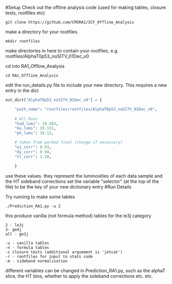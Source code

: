#Setup
Check out the offline analysis code (used for making tables, closure tests, rootfiles etc)
```shell
git clone https://github.com/CMSRA1/ICF_Offline_Analysis
```
make a directory for your rootfiles
```shell
mkdir rootfiles
```
make directories in here to contain your rootfiles, e.g. rootfiles/AlphaT0p53_noSITV_01Dec_v0

cd into RA1_Offline_Analysis
```shell
cd RA1_Offline_Analysis
```

edit the run_details.py file to include your new directory. This requires a new entry in the dict
```python
out_dict["AlphaT0p53_noSITV_01Dec_v0"] = {

    "path_name": "rootfiles/rootfiles/AlphaT0p53_noSITV_01Dec_v0",
    
    # All Runs
    "had_lumi": 18.493,
    "mu_lumi": 19.131,
    "ph_lumi": 19.12,

    # taken from parked final (change if necessary)
    "wj_corr": 0.93,
    "dy_corr": 0.94,
    "tt_corr": 1.18,

    }
```
use these values. they represent the luminosities of each data sample and the HT sideband corrections
set the variable "selector" (at the top of the file) to be the key of your new dictionary entry
#Run Details

Try running to make some tables
```shell
./Prediction_RA1.py -u 2
```
this produce vanilla (not formula method) tables for the le3j category
```shell
2 - le3j
3- ge4j
all - ge2j

-u - vanilla tables
-n - formula tables
-c closure tests (additional arguement is 'jetcat')
-r - rootfiles for input to stats code
-m - sideband normalisation
```
different variables can be changed in Prediction_RA1.py, such as the alphaT slice, the HT bins, whether to apply the sideband corrections etc. etc.
